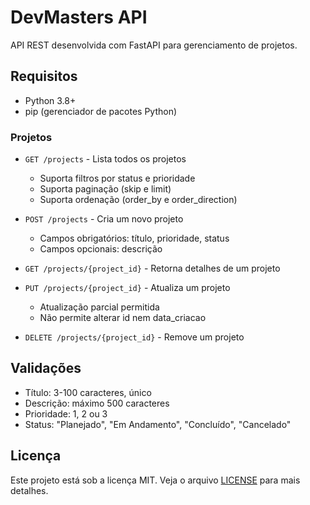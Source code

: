 # DevMasters API

API REST desenvolvida com FastAPI para gerenciamento de projetos.

## Requisitos

- Python 3.8+
- pip (gerenciador de pacotes Python)

### Projetos

- `GET /projects` - Lista todos os projetos
  - Suporta filtros por status e prioridade
  - Suporta paginação (skip e limit)
  - Suporta ordenação (order_by e order_direction)

- `POST /projects` - Cria um novo projeto
  - Campos obrigatórios: título, prioridade, status
  - Campos opcionais: descrição

- `GET /projects/{project_id}` - Retorna detalhes de um projeto

- `PUT /projects/{project_id}` - Atualiza um projeto
  - Atualização parcial permitida
  - Não permite alterar id nem data_criacao

- `DELETE /projects/{project_id}` - Remove um projeto

## Validações

- Título: 3-100 caracteres, único
- Descrição: máximo 500 caracteres
- Prioridade: 1, 2 ou 3
- Status: "Planejado", "Em Andamento", "Concluído", "Cancelado"

## Licença

Este projeto está sob a licença MIT. Veja o arquivo [LICENSE](LICENSE) para mais detalhes.
